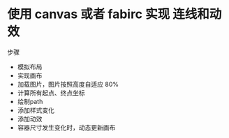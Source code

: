 # 使用 canvas 或者 fabirc 实现 连线和动效

步骤
- 模拟布局
- 实现画布
- 加载图片，图片按照高度自适应 80%
- 计算所有起点、终点坐标
- 绘制path
- 添加样式变化
- 添加动效
- 容器尺寸发生变化时，动态更新画布